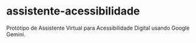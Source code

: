# assistente-acessibilidade
Protótipo de Assistente Virtual para Acessibilidade Digital usando Google Gemini.
